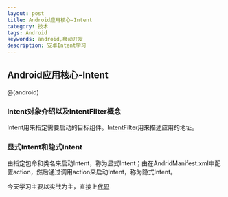 ```yaml
---
layout: post
title: Android应用核心-Intent
category: 技术
tags: Android
keywords: android,移动开发
description: 安卓Intent学习
---
```


## Android应用核心-Intent
@(android)

### Intent对象介绍以及IntentFilter概念
Intent用来指定需要启动的目标组件。IntentFilter用来描述应用的地址。

### 显式Intent和隐式Intent
由指定包命和类名来启动Intent，称为显式Intent；由在AndridManifest.xml中配置action，然后通过调用action来启动Intent，称为隐式Intent。

今天学习主要以实战为主，直接上[代码](https://github.com/mchenyuxiang/studyAndroid/tree/master/L008Intents)